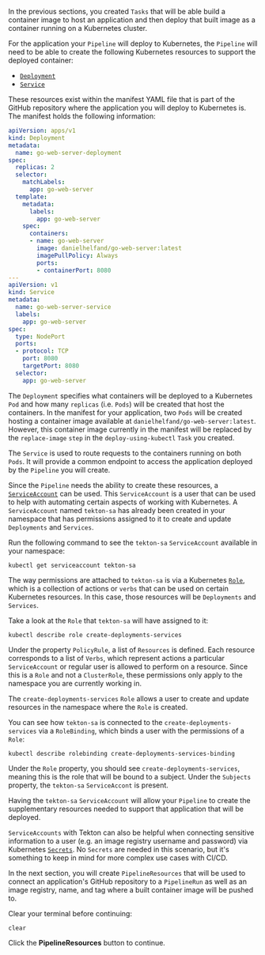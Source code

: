 In the previous sections, you created `Tasks` that will be able build a container 
image to host an application and then deploy that built image as a container running 
on a Kubernetes cluster. 

For the application your `Pipeline` will deploy to Kubernetes, the `Pipeline` will 
need to be able to create the following Kubernetes resources to support the deployed 
container:
* [`Deployment`](https://kubernetes.io/docs/concepts/workloads/controllers/deployment/)
* [`Service`](https://kubernetes.io/docs/concepts/services-networking/service/)

These resources exist within the manifest YAML file that is part of the GitHub repository 
where the application you will deploy to Kubernetes is. The manifest holds the following 
information:

```yaml
apiVersion: apps/v1
kind: Deployment
metadata:
  name: go-web-server-deployment
spec:
  replicas: 2
  selector:
    matchLabels:
      app: go-web-server
  template:
    metadata:
      labels:
        app: go-web-server
    spec:
      containers:
      - name: go-web-server
        image: danielhelfand/go-web-server:latest
        imagePullPolicy: Always
        ports:
        - containerPort: 8080
---
apiVersion: v1
kind: Service
metadata:
  name: go-web-server-service
  labels:
    app: go-web-server
spec:
  type: NodePort
  ports:
  - protocol: TCP
    port: 8080
    targetPort: 8080
  selector:
    app: go-web-server
```

The `Deployment` specifies what containers will be deployed to a Kubernetes `Pod` and 
how many `replicas` (i.e. `Pods`) will be created that host the containers. In the manifest 
for your application, two `Pods` will be created hosting a container image available at 
`danielhelfand/go-web-server:latest`. However, this container image currently in the manifest 
will be replaced by the `replace-image` `step` in the `deploy-using-kubectl` `Task` you created. 

The `Service` is used to route requests to the containers running on both `Pods`. It will provide 
a common endpoint to access the application deployed by the `Pipeline` you will create.

Since the `Pipeline` needs the ability to create these resources, a [`ServiceAccount`](https://kubernetes.io/docs/reference/access-authn-authz/service-accounts-admin/) can be used. This `ServiceAccount` is a user that can be used to help 
with automating certain aspects of working with Kubernetes. A `ServiceAccount` named `tekton-sa` 
has already been created in your namespace that has permissions assigned to it to create and update 
`Deployments` and `Services`.

Run the following command to see the `tekton-sa` `ServiceAccount` available in your namespace:

```execute-1
kubectl get serviceaccount tekton-sa
```

The way permissions are attached to `tekton-sa` is via a Kubernetes [`Role`](https://kubernetes.io/docs/reference/access-authn-authz/rbac/), 
which is a collection of actions or `verbs` that can be used on certain Kubernetes resources. In this 
case, those resources will be `Deployments` and `Services`.

Take a look at the `Role` that `tekton-sa` will have assigned to it:

```execute-1
kubectl describe role create-deployments-services
```

Under the property `PolicyRule`, a list of `Resources` is defined. Each resource corresponds to a list of 
`Verbs`, which represent actions a particular `ServiceAccount` or regular user is allowed to perform on a 
resource. Since this is a `Role` and not a `ClusterRole`, these permissions only apply to the namespace you 
are currently working in.

The `create-deployments-services` `Role` allows a user to create and update resources in the namespace where 
the `Role` is created.

You can see how `tekton-sa` is connected to the `create-deployments-services` via a `RoleBinding`, which binds 
a user with the permissions of a `Role`:

```execute-1
kubectl describe rolebinding create-deployments-services-binding
```

Under the `Role` property, you should see `create-deployments-services`, meaning this is the role that will be bound 
to a subject. Under the `Subjects` property, the `tekton-sa` `ServiceAccont` is present.

Having the `tekton-sa` `ServiceAccount` will allow your `Pipeline` to create the supplementary resources needed to 
support that application that will be deployed.

`ServiceAccounts` with Tekton can also be helpful when connecting sensitive information to a user (e.g. an image registry 
username and password) via Kubernetes [`Secrets`](https://kubernetes.io/docs/concepts/configuration/secret/). No `Secrets` 
are needed in this scenario, but it's something to keep in mind for more complex use cases with CI/CD.

In the next section, you will create `PipelineResources` that will be used to connect an application's GitHub repository 
to a `PipelineRun` as well as an image registry, name, and tag where a built container image will be pushed to.

Clear your terminal before continuing:

```execute-1 
clear
```

Click the **PipelineResources** button to continue.